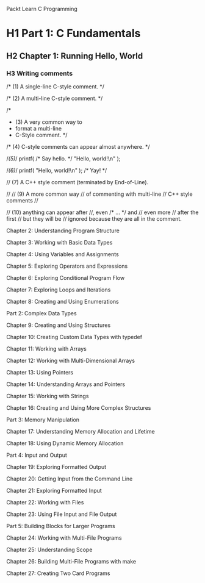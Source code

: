 Packt Learn C Programming

# H1 Part 1: C Fundamentals

## H2 Chapter 1: Running Hello, World

### H3 Writing comments

/* (1) A single-line C-style comment. */

/* (2) A multi-line
C-style comment. */

/*
* (3) A very common way to
* format a multi-line
* C-Style comment.
*/

/* (4) C-style comments can appear almost anywhere. */

/*(5)*/ printf( /* Say hello. */ "Hello, world!\n" );

/*(6)*/ printf( "Hello, world!\n" ); /* Yay! */

// (7) A C++ style comment (terminated by End-of-Line).

//
// (9) A more common way
// of commenting with multi-line
// C++ style comments
//

// (10) anything can appear after //, even /* ... */ and
// even more // after the first // but they will be
// ignored because they are all in the comment.

Chapter 2: Understanding Program Structure

Chapter 3: Working with Basic Data Types

Chapter 4: Using Variables and Assignments

Chapter 5: Exploring Operators and Expressions

Chapter 6: Exploring Conditional Program Flow

Chapter 7: Exploring Loops and Iterations

Chapter 8: Creating and Using Enumerations

Part 2: Complex Data Types

Chapter 9: Creating and Using Structures

Chapter 10: Creating Custom Data Types with typedef

Chapter 11: Working with Arrays

Chapter 12: Working with Multi-Dimensional Arrays

Chapter 13: Using Pointers

Chapter 14: Understanding Arrays and Pointers

Chapter 15: Working with Strings

Chapter 16: Creating and Using More Complex Structures

Part 3: Memory Manipulation

Chapter 17: Understanding Memory Allocation and Lifetime

Chapter 18: Using Dynamic Memory Allocation

Part 4: Input and Output

Chapter 19: Exploring Formatted Output

Chapter 20: Getting Input from the Command Line

Chapter 21: Exploring Formatted Input

Chapter 22: Working with Files

Chapter 23: Using File Input and File Output

Part 5: Building Blocks for Larger Programs

Chapter 24: Working with Multi-File Programs

Chapter 25: Understanding Scope

Chapter 26: Building Multi-File Programs with make

Chapter 27: Creating Two Card Programs